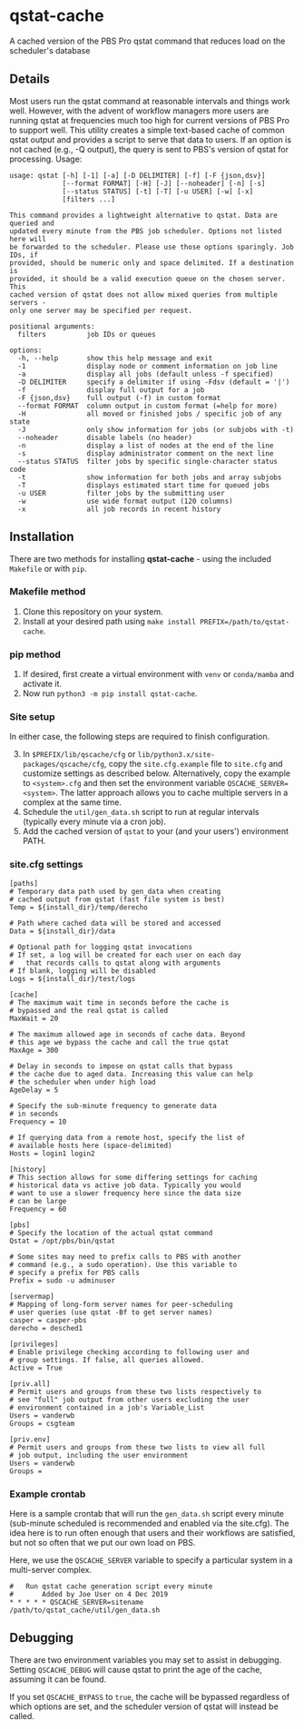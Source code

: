 # qstat-cache
A cached version of the PBS Pro qstat command that reduces load on the
scheduler's database

## Details
Most users run the qstat command at reasonable intervals and things work well.
However, with the advent of workflow managers more users are running qstat at
frequencies much too high for current versions of PBS Pro to support well. This
utility creates a simple text-based cache of common qstat output and provides a
script to serve that data to users. If an option is not cached (e.g., -Q
output), the query is sent to PBS's version of qstat for processing. Usage:

```
usage: qstat [-h] [-1] [-a] [-D DELIMITER] [-f] [-F {json,dsv}]
             [--format FORMAT] [-H] [-J] [--noheader] [-n] [-s]
             [--status STATUS] [-t] [-T] [-u USER] [-w] [-x]
             [filters ...]

This command provides a lightweight alternative to qstat. Data are queried and
updated every minute from the PBS job scheduler. Options not listed here will
be forwarded to the scheduler. Please use those options sparingly. Job IDs, if
provided, should be numeric only and space delimited. If a destination is
provided, it should be a valid execution queue on the chosen server. This
cached version of qstat does not allow mixed queries from multiple servers -
only one server may be specified per request.

positional arguments:
  filters          job IDs or queues

options:
  -h, --help       show this help message and exit
  -1               display node or comment information on job line
  -a               display all jobs (default unless -f specified)
  -D DELIMITER     specify a delimiter if using -Fdsv (default = '|')
  -f               display full output for a job
  -F {json,dsv}    full output (-f) in custom format
  --format FORMAT  column output in custom format (=help for more)
  -H               all moved or finished jobs / specific job of any state
  -J               only show information for jobs (or subjobs with -t)
  --noheader       disable labels (no header)
  -n               display a list of nodes at the end of the line
  -s               display administrator comment on the next line
  --status STATUS  filter jobs by specific single-character status code
  -t               show information for both jobs and array subjobs
  -T               displays estimated start time for queued jobs
  -u USER          filter jobs by the submitting user
  -w               use wide format output (120 columns)
  -x               all job records in recent history
```

## Installation

There are two methods for installing **qstat-cache** - using the included
`Makefile` or with `pip`.

### Makefile method

1. Clone this repository on your system.
2. Install at your desired path using `make install
   PREFIX=/path/to/qstat-cache`.

### pip method

1. If desired, first create a virtual environment with `venv` or `conda/mamba`
   and activate it.
2. Now run `python3 -m pip install qstat-cache`.

### Site setup

In either case, the following steps are required to finish configuration.

3. In `$PREFIX/lib/qscache/cfg` or `lib/python3.x/site-packages/qscache/cfg`,
   copy the `site.cfg.example` file to `site.cfg` and customize settings as
   described below. Alternatively, copy the example to `<system>.cfg` and then
   set the environment variable `QSCACHE_SERVER=<system>`. The latter approach
   allows you to cache multiple servers in a complex at the same time.
4. Schedule the `util/gen_data.sh` script to run at regular intervals (typically
   every minute via a cron job).
7. Add the cached version of `qstat` to your (and your users') environment PATH.

### site.cfg settings

```
[paths]
# Temporary data path used by gen_data when creating
# cached output from qstat (fast file system is best)
Temp = ${install_dir}/temp/derecho

# Path where cached data will be stored and accessed
Data = ${install_dir}/data

# Optional path for logging qstat invocations
# If set, a log will be created for each user on each day
#   that records calls to qstat along with arguments
# If blank, logging will be disabled
Logs = ${install_dir}/test/logs

[cache]
# The maximum wait time in seconds before the cache is
# bypassed and the real qstat is called
MaxWait = 20

# The maximum allowed age in seconds of cache data. Beyond
# this age we bypass the cache and call the true qstat
MaxAge = 300

# Delay in seconds to impose on qstat calls that bypass
# the cache due to aged data. Increasing this value can help
# the scheduler when under high load
AgeDelay = 5

# Specify the sub-minute frequency to generate data
# in seconds
Frequency = 10

# If querying data from a remote host, specify the list of
# available hosts here (space-delimited)
Hosts = login1 login2

[history]
# This section allows for some differing settings for caching
# historical data vs active job data. Typically you would
# want to use a slower frequency here since the data size
# can be large
Frequency = 60

[pbs]
# Specify the location of the actual qstat command
Qstat = /opt/pbs/bin/qstat

# Some sites may need to prefix calls to PBS with another
# command (e.g., a sudo operation). Use this variable to
# specify a prefix for PBS calls
Prefix = sudo -u adminuser

[servermap]
# Mapping of long-form server names for peer-scheduling
# user queries (use qstat -Bf to get server names)
casper = casper-pbs
derecho = desched1

[privileges]
# Enable privilege checking according to following user and
# group settings. If false, all queries allowed.
Active = True

[priv.all]
# Permit users and groups from these two lists respectively to
# see "full" job output from other users excluding the user
# environment contained in a job's Variable_List
Users = vanderwb
Groups = csgteam

[priv.env]
# Permit users and groups from these two lists to view all full
# job output, including the user environment
Users = vanderwb
Groups =
```

### Example crontab

Here is a sample crontab that will run the `gen_data.sh` script every minute
(sub-minute scheduled is recommended and enabled via the site.cfg). The idea
here is to run often enough that users and their workflows are satisfied, but
not so often that we put our own load on PBS.

Here, we use the `QSCACHE_SERVER` variable to specify a particular system in a
multi-server complex.

```
#   Run qstat cache generation script every minute
#       Added by Joe User on 4 Dec 2019
* * * * * QSCACHE_SERVER=sitename /path/to/qstat_cache/util/gen_data.sh
```

## Debugging

There are two environment variables you may set to assist in debugging. Setting
`QSCACHE_DEBUG` will cause qstat to print the age of the cache, assuming it can
be found.

If you set `QSCACHE_BYPASS` to `true`, the cache will be bypassed regardless of
which options are set, and the scheduler version of qstat will instead be
called.

